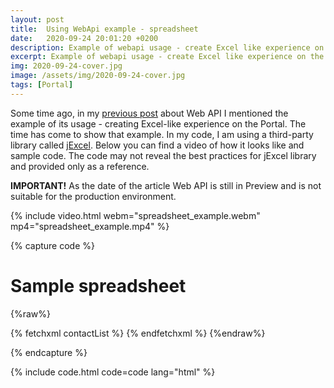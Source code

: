 ```yaml
---
layout: post
title:  Using WebApi example - spreadsheet
date:   2020-09-24 20:01:20 +0200
description: Example of webapi usage - create Excel like experience on the Portal
excerpt: Example of webapi usage - create Excel like experience on the Portal
img: 2020-09-24-cover.jpg
image: /assets/img/2020-09-24-cover.jpg
tags: [Portal]
---
```


Some time ago, in my [previous post](https://www.dancingwithcrm.com/powerapps-portal-web-api-deep-dive/) about Web API I mentioned the example of its usage - creating Excel-like experience on the Portal. The time has come to show that example. In my code, I am using a third-party library called [jExcel](https://bossanova.uk/jexcel/v4/). Below you can find a video of how it looks like and sample code. The code may not reveal the best practices for jExcel library and provided only as a reference.

**IMPORTANT!** As the date of the article Web API is still in Preview and is not suitable for the production environment.

{% include video.html webm="spreadsheet_example.webm" mp4="spreadsheet_example.mp4" %}

{% capture code %}
<script src="https://bossanova.uk/jexcel/v4/jexcel.js"></script>
<link rel="stylesheet" href="https://bossanova.uk/jexcel/v4/jexcel.css" type="text/css" />

<script src="https://bossanova.uk/jsuites/v2/jsuites.js"></script>
<link rel="stylesheet" href="https://bossanova.uk/jsuites/v2/jsuites.css" type="text/css" />

<link rel="stylesheet" type="text/css" href="https://fonts.googleapis.com/css?family=Material+Icons" />

<div class="container">
    <h1>Sample spreadsheet</h1>
    <div id="spreadsheet"></div>
</div>

{%raw%}
<!-- Fetching list of contacts -->
{% fetchxml contactList %}
<fetch version="1.0" mapping="logical">
    <entity name="contact">
        <attribute name="firstname"></attribute>
        <attribute name="lastname"></attribute>
        <attribute name="emailaddress1"></attribute>
        <attribute name="telephone1"></attribute>
        <attribute name="contactid"></attribute>
        <filter type="and">
            <condition attribute="fullname" operator="like" value="%(sample)%" />
        </filter>
    </entity>
</fetch>
{% endfetchxml %}
{%endraw%}

<script>
    //Web API ajax wrapper
    (function (webapi, $) {
        function safeAjax(ajaxOptions) {
            var deferredAjax = $.Deferred();
            shell.getTokenDeferred().done(function (token) {
                // Add headers for ajax
                if (!ajaxOptions.headers) {
                    $.extend(ajaxOptions, {
                        headers: {
                            "__RequestVerificationToken": token
                        }
                    });
                } else {
                    ajaxOptions.headers["__RequestVerificationToken"] = token;
                }
                $.ajax(ajaxOptions)
                    .done(function (data, textStatus, jqXHR) {
                        validateLoginSession(data, textStatus, jqXHR, deferredAjax.resolve);
                    }).fail(deferredAjax.reject); //ajax
            }).fail(function () {
                deferredAjax.rejectWith(this, arguments); // On token failure pass the token ajax and args
            });
            return deferredAjax.promise();
        }
        webapi.safeAjax = safeAjax;
    })(window.webapi = window.webapi || {}, jQuery)


    function saveContact(contactFieldsArr) {
        let contactObj = {
            "firstname": contactFieldsArr[0],
            "lastname": contactFieldsArr[1],
            "emailaddress1": contactFieldsArr[2],
            "telephone1": contactFieldsArr[3],
        }

        let requestURL = `/_api/contacts(${contactFieldsArr[4]})`;

        webapi.safeAjax({
            type: "PATCH",
            url: requestURL,
            contentType: "application/json",
            data: JSON.stringify(contactObj),
            success: function (res) {
                console.log(res);
            }
        });
    }


    function saveContacts() {
        for (let index = 0; index < changedRows.length; index++) {
            const rowIndex = changedRows[index];
            
            let rowData = table.getRowData(rowIndex);

            saveContact(rowData);
        }
    }

    // list of row indexes that were changed
    var changedRows = [];

    // function that will be called when data is changed in table
    var onDataChange = function(instance, cell, colNum, rowNum, value) {
        let findIndex = changedRows.findIndex(elem => elem == rowNum);

        if(findIndex == -1) {
            changedRows.push(rowNum);
        }
    }

    var data = [
        {%raw%}
        {% for entity in contactList.results.entities %}
        [
            "{{ entity.firstname }}",
            "{{ entity.lastname }}",
            "{{ entity.emailaddress1 }}",
            "{{ entity.telephone1 }}",
            "{{entity.contactid}}",
        ] {% unless forloop.last %}, {% endunless %}
        {% endfor %}
        {% endraw %}
    ];

    var table = jexcel(document.getElementById('spreadsheet'), {
        data: data,
        columns: [{
                type: 'text',
                title: 'First Name',
                width: 220
            },
            {
                type: 'text',
                title: 'Last Name',
                width: 220
            },
            {
                type: 'text',
                title: 'Email',
                width: 220
            },
            {
                type: 'text',
                title: 'Phone',
                width: 150
            },
            {
                type: 'text',
                title: 'Id',
                width: 120,
                readOnly: true
            }
        ],
        toolbar: [{
                type: 'i',
                content: 'undo',
                onclick: function () {
                    table.undo();
                }
            },
            {
                type: 'i',
                content: 'redo',
                onclick: function () {
                    table.redo();
                }
            },
            {
                type: 'i',
                content: 'save',
                onclick: function () {
                    saveContacts();
                }
            }
        ],
        onchange: onDataChange
    });
</script>{% endcapture %}
{% include code.html code=code lang="html" %}
